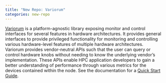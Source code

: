 ```yaml
---
title: "New Repo: Variorum"
categories: new-repo
---
```


[Variorum](https://github.com/LLNL/variorum) is a platform-agnostic library exposing monitor and control interfaces for several features in hardware architectures. It provides general interfaces to provide privileged functionality for monitoring and controlling various hardware-level features of multiple hardware architectures. Variorum provides vendor-neutral APIs such that the user can query or control hardware knobs without needing to know the underlying vendor’s implementation. These APIs enable HPC application developers to gain a better understanding of performance through various metrics for the devices contained within the node. See the documentation for a [Quick Start Guide](https://variorum.readthedocs.io/en/latest/).
